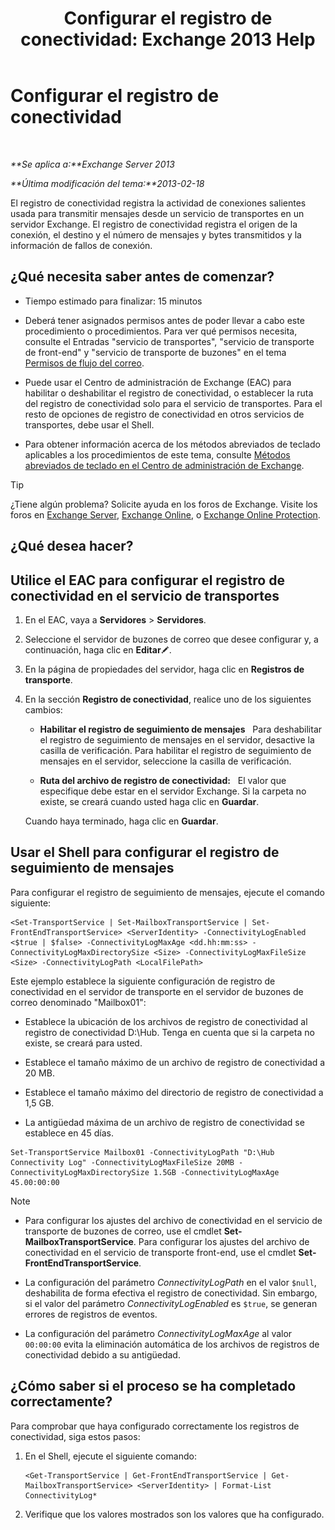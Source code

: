 ﻿---
title: 'Configurar el registro de conectividad: Exchange 2013 Help'
TOCTitle: Configurar el registro de conectividad
ms:assetid: 24e46a79-33ea-44e9-b03c-549db1c86a6f
ms:mtpsurl: https://technet.microsoft.com/es-es/library/Aa996827(v=EXCHG.150)
ms:contentKeyID: 49895520
ms.date: 05/22/2018
mtps_version: v=EXCHG.150
ms.translationtype: MT
---

# Configurar el registro de conectividad

 

_**Se aplica a:**Exchange Server 2013_

_**Última modificación del tema:**2013-02-18_

El registro de conectividad registra la actividad de conexiones salientes usada para transmitir mensajes desde un servicio de transportes en un servidor Exchange. El registro de conectividad registra el origen de la conexión, el destino y el número de mensajes y bytes transmitidos y la información de fallos de conexión.

## ¿Qué necesita saber antes de comenzar?

  - Tiempo estimado para finalizar: 15 minutos

  - Deberá tener asignados permisos antes de poder llevar a cabo este procedimiento o procedimientos. Para ver qué permisos necesita, consulte el Entradas "servicio de transportes", "servicio de transporte de front-end" y "servicio de transporte de buzones" en el tema [Permisos de flujo del correo](mail-flow-permissions-exchange-2013-help.md).

  - Puede usar el Centro de administración de Exchange (EAC) para habilitar o deshabilitar el registro de conectividad, o establecer la ruta del registro de conectividad solo para el servicio de transportes. Para el resto de opciones de registro de conectividad en otros servicios de transportes, debe usar el Shell.

  - Para obtener información acerca de los métodos abreviados de teclado aplicables a los procedimientos de este tema, consulte [Métodos abreviados de teclado en el Centro de administración de Exchange](keyboard-shortcuts-in-the-exchange-admin-center-exchange-online-protection-help.md).


> [!TIP]
> ¿Tiene algún problema? Solicite ayuda en los foros de Exchange. Visite los foros en <A href="https://go.microsoft.com/fwlink/p/?linkid=60612">Exchange Server</A>, <A href="https://go.microsoft.com/fwlink/p/?linkid=267542">Exchange Online</A>, o <A href="https://go.microsoft.com/fwlink/p/?linkid=285351">Exchange Online Protection</A>.



## ¿Qué desea hacer?

## Utilice el EAC para configurar el registro de conectividad en el servicio de transportes

1.  En el EAC, vaya a **Servidores** \> **Servidores**.

2.  Seleccione el servidor de buzones de correo que desee configurar y, a continuación, haga clic en **Editar**![Icono Editar](images/Bb124582.6f53ccb2-1f13-4c02-bea0-30690e6ea71d(EXCHG.150).gif "Icono Editar").

3.  En la página de propiedades del servidor, haga clic en **Registros de transporte**.

4.  En la sección **Registro de conectividad**, realice uno de los siguientes cambios:
    
      - **Habilitar el registro de seguimiento de mensajes**   Para deshabilitar el registro de seguimiento de mensajes en el servidor, desactive la casilla de verificación. Para habilitar el registro de seguimiento de mensajes en el servidor, seleccione la casilla de verificación.
    
      - **Ruta del archivo de registro de conectividad:**   El valor que especifique debe estar en el servidor Exchange. Si la carpeta no existe, se creará cuando usted haga clic en **Guardar**.
    
    Cuando haya terminado, haga clic en **Guardar**.

## Usar el Shell para configurar el registro de seguimiento de mensajes

Para configurar el registro de seguimiento de mensajes, ejecute el comando siguiente:

    <Set-TransportService | Set-MailboxTransportService | Set-FrontEndTransportService> <ServerIdentity> -ConnectivityLogEnabled <$true | $false> -ConnectivityLogMaxAge <dd.hh:mm:ss> -ConnectivityLogMaxDirectorySize <Size> -ConnectivityLogMaxFileSize <Size> -ConnectivityLogPath <LocalFilePath>

Este ejemplo establece la siguiente configuración de registro de conectividad en el servidor de transporte en el servidor de buzones de correo denominado "Mailbox01":

  -  
    Establece la ubicación de los archivos de registro de conectividad al registro de conectividad D:\\Hub. Tenga en cuenta que si la carpeta no existe, se creará para usted.

  -  
    Establece el tamaño máximo de un archivo de registro de conectividad a 20 MB.

  -  
    Establece el tamaño máximo del directorio de registro de conectividad a 1,5 GB.

  -  
    La antigüedad máxima de un archivo de registro de conectividad se establece en 45 días.

<!-- end list -->

    Set-TransportService Mailbox01 -ConnectivityLogPath "D:\Hub Connectivity Log" -ConnectivityLogMaxFileSize 20MB -ConnectivityLogMaxDirectorySize 1.5GB -ConnectivityLogMaxAge 45.00:00:00


> [!NOTE]
> <UL>
> <LI>
> <P>Para configurar los ajustes del archivo de conectividad en el servicio de transporte de buzones de correo, use el cmdlet <STRONG>Set-MailboxTransportService</STRONG>. Para configurar los ajustes del archivo de conectividad en el servicio de transporte front-end, use el cmdlet <STRONG>Set-FrontEndTransportService</STRONG>.</P>
> <LI>
> <P>La configuración del parámetro <EM>ConnectivityLogPath</EM> en el valor <CODE>$null</CODE>, deshabilita de forma efectiva el registro de conectividad. Sin embargo, si el valor del parámetro <EM>ConnectivityLogEnabled</EM> es <CODE>$true</CODE>, se generan errores de registros de eventos.</P>
> <LI>
> <P>La configuración del parámetro <EM>ConnectivityLogMaxAge</EM> al valor <CODE>00:00:00</CODE> evita la eliminación automática de los archivos de registros de conectividad debido a su antigüedad.</P></LI></UL>



## ¿Cómo saber si el proceso se ha completado correctamente?

Para comprobar que haya configurado correctamente los registros de conectividad, siga estos pasos:

1.  En el Shell, ejecute el siguiente comando:
    
        <Get-TransportService | Get-FrontEndTransportService | Get-MailboxTransportService> <ServerIdentity> | Format-List ConnectivityLog*

2.  Verifique que los valores mostrados son los valores que ha configurado.

